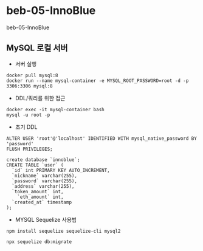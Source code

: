 # beb-05-InnoBlue
beb-05-InnoBlue

## MySQL 로컬 서버

- 서버 실행

```
docker pull mysql:8
docker run --name mysql-container -e MYSQL_ROOT_PASSWORD=root -d -p 3306:3306 mysql:8
```

- DDL/쿼리를 위한 접근
```
docker exec -it mysql-container bash
mysql -u root -p
```

- 초기 DDL
```
ALTER USER 'root'@'localhost' IDENTIFIED WITH mysql_native_password BY 'password'
FLUSH PRIVILEGES;

create database `innoblue`;
CREATE TABLE `user` (
  `id` int PRIMARY KEY AUTO_INCREMENT,
  `nickname` varchar(255),
  `password` varchar(255),
  `address` varchar(255),
  `token_amount` int,
	`eth_amount` int,
  `created_at` timestamp
);
```

- MYSQL Sequelize 사용법
```
npm install sequelize sequelize-cli mysql2

npx sequelize db:migrate
```

